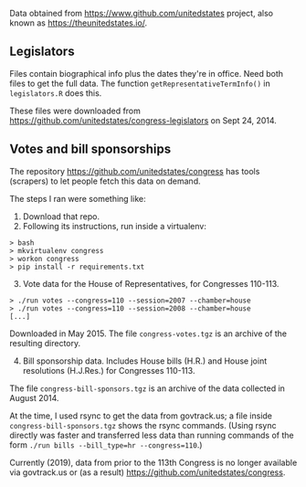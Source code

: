Data obtained from <https://www.github.com/unitedstates> project, also known as 
<https://theunitedstates.io/>.

## Legislators
Files contain biographical info plus the dates they're in office. Need both files to get the full data. The function `getRepresentativeTermInfo()` in `legislators.R` does this.

These files were downloaded from <https://github.com/unitedstates/congress-legislators> on Sept 24, 2014. 

## Votes and bill sponsorships

The repository <https://github.com/unitedstates/congress> has tools (scrapers) to let people fetch this data on demand.

The steps I ran were something like:

1. Download that repo.
2. Following its instructions, run inside a virtualenv:

```
> bash
> mkvirtualenv congress
> workon congress
> pip install -r requirements.txt
```

3. Vote data for the House of Representatives, for Congresses 110-113. 

```
> ./run votes --congress=110 --session=2007 --chamber=house
> ./run votes --congress=110 --session=2008 --chamber=house
[...]
```
Downloaded in May 2015. The file `congress-votes.tgz` is an archive of the resulting directory.

4. Bill sponsorship data. Includes House bills (H.R.) and House joint resolutions (H.J.Res.) for Congresses 110-113.

The file `congress-bill-sponsors.tgz` is an archive of the data collected in August 2014. 

At the time, I used rsync to get the data from govtrack.us; a file inside `congress-bill-sponsors.tgz` shows the rsync commands. (Using rsync directly was faster and transferred less data than running commands of the form `./run bills --bill_type=hr --congress=110`.) 

Currently (2019), data from prior to the 113th Congress is no longer available via govtrack.us or (as a result) <https://github.com/unitedstates/congress>.
